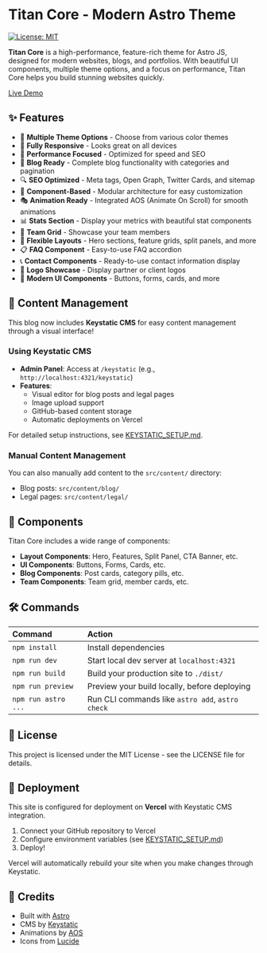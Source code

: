 # Titan Core - Modern Astro Theme
[![License: MIT](https://img.shields.io/badge/License-MIT-blue.svg)](https://opensource.org/licenses/MIT)

**Titan Core** is a high-performance, feature-rich theme for Astro JS, designed for modern websites, blogs, and portfolios. With beautiful UI components, multiple theme options, and a focus on performance, Titan Core helps you build stunning websites quickly.

[Live Demo](https://titan-core.netlify.app)

## ✨ Features

- 🎨 **Multiple Theme Options** - Choose from various color themes
- 📱 **Fully Responsive** - Looks great on all devices
- 🚀 **Performance Focused** - Optimized for speed and SEO
- 📝 **Blog Ready** - Complete blog functionality with categories and pagination
- 🔍 **SEO Optimized** - Meta tags, Open Graph, Twitter Cards, and sitemap
- 🧩 **Component-Based** - Modular architecture for easy customization
- 🎭 **Animation Ready** - Integrated AOS (Animate On Scroll) for smooth animations
- 📊 **Stats Section** - Display your metrics with beautiful stat components
- 🤝 **Team Grid** - Showcase your team members
- 🔄 **Flexible Layouts** - Hero sections, feature grids, split panels, and more
- 📋 **FAQ Component** - Easy-to-use FAQ accordion
- 📞 **Contact Components** - Ready-to-use contact information display
- 🏢 **Logo Showcase** - Display partner or client logos
- 🔘 **Modern UI Components** - Buttons, forms, cards, and more

## 📝 Content Management

This blog now includes **Keystatic CMS** for easy content management through a visual interface!

### Using Keystatic CMS

- **Admin Panel**: Access at `/keystatic` (e.g., `http://localhost:4321/keystatic`)
- **Features**: 
  - Visual editor for blog posts and legal pages
  - Image upload support
  - GitHub-based content storage
  - Automatic deployments on Vercel

For detailed setup instructions, see [KEYSTATIC_SETUP.md](./KEYSTATIC_SETUP.md).

### Manual Content Management

You can also manually add content to the `src/content/` directory:
- Blog posts: `src/content/blog/`
- Legal pages: `src/content/legal/`

## 🧩 Components

Titan Core includes a wide range of components:

- **Layout Components**: Hero, Features, Split Panel, CTA Banner, etc.
- **UI Components**: Buttons, Forms, Cards, etc.
- **Blog Components**: Post cards, category pills, etc.
- **Team Components**: Team grid, member cards, etc.

## 🛠️ Commands

| Command                | Action                                           |
| :--------------------- | :----------------------------------------------- |
| `npm install`          | Install dependencies                            |
| `npm run dev`          | Start local dev server at `localhost:4321`      |
| `npm run build`        | Build your production site to `./dist/`          |
| `npm run preview`      | Preview your build locally, before deploying     |
| `npm run astro ...`    | Run CLI commands like `astro add`, `astro check` |

## 📄 License

This project is licensed under the MIT License - see the LICENSE file for details.

## 🚀 Deployment

This site is configured for deployment on **Vercel** with Keystatic CMS integration.

1. Connect your GitHub repository to Vercel
2. Configure environment variables (see [KEYSTATIC_SETUP.md](./KEYSTATIC_SETUP.md))
3. Deploy!

Vercel will automatically rebuild your site when you make changes through Keystatic.

## 🙏 Credits

- Built with [Astro](https://astro.build)
- CMS by [Keystatic](https://keystatic.com)
- Animations by [AOS](https://michalsnik.github.io/aos/)
- Icons from [Lucide](https://lucide.dev)
